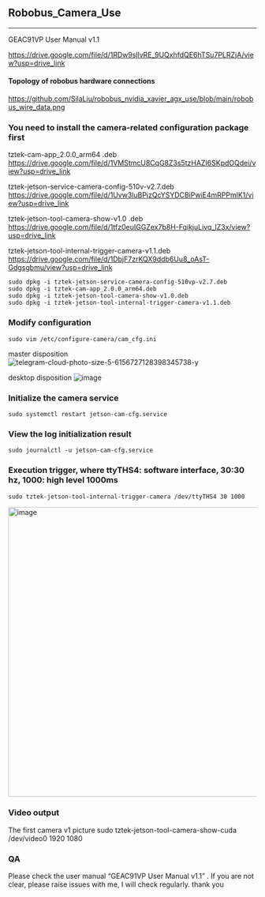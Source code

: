 ## Robobus_Camera_Use
---

  GEAC91VP User Manual v1.1
  
  https://drive.google.com/file/d/1RDw9sllvRE_9UQxhfdQE6hTSu7PLRZjA/view?usp=drive_link

#### Topology of robobus hardware connections
  https://github.com/SilaLiu/robobus_nvidia_xavier_agx_use/blob/main/robobus_wire_data.png
  
### You need to install the camera-related configuration package first
  tztek-cam-app_2.0.0_arm64 .deb                        
  https://drive.google.com/file/d/1VMStmcU8CqG8Z3s5tzHAZI6SKpdOQdei/view?usp=drive_link
  
  tztek-jetson-service-camera-config-510v-v2.7.deb      
  https://drive.google.com/file/d/1Uvw3luBPjzQcYSYDCBiPwiE4mRPPmlK1/view?usp=drive_link
  
  tztek-jetson-tool-camera-show-v1.0 .deb               
  https://drive.google.com/file/d/1tfz0euIGGZex7b8H-FqikjuLivq_lZ3x/view?usp=drive_link
  
  tztek-jetson-tool-internal-trigger-camera-v1.1.deb    
  https://drive.google.com/file/d/1DbjF7zrKQX9ddb6Uu8_oAsT-Gdgsgbmu/view?usp=drive_link

    sudo dpkg -i tztek-jetson-service-camera-config-510vp-v2.7.deb
    sudo dpkg -i tztek-cam-app_2.0.0_arm64.deb
    sudo dpkg -i tztek-jetson-tool-camera-show-v1.0.deb
    sudo dpkg -i tztek-jetson-tool-internal-trigger-camera-v1.1.deb
  
### Modify configuration
    sudo vim /etc/configure-camera/cam_cfg.ini

  master disposition
![telegram-cloud-photo-size-5-6156727128398345738-y](https://github.com/SilaLiu/robobus_nvidia_xavier_agx_use/assets/39790272/43276e27-9407-4fad-8244-203791048da2)

  desktop disposition
  ![image](https://github.com/SilaLiu/robobus_nvidia_xavier_agx_use/assets/39790272/c4b48a3e-48a4-4e5b-86a9-54bb0d729738)

  
### Initialize the camera service
    sudo systemctl restart jetson-cam-cfg.service
  
### View the log initialization result
    sudo journalctl -u jetson-cam-cfg.service

### Execution trigger, where ttyTHS4: software interface, 30:30 hz, 1000: high level 1000ms
    sudo tztek-jetson-tool-internal-trigger-camera /dev/ttyTHS4 30 1000

  <img width="587" alt="image" src="https://github.com/SilaLiu/robobus_nvidia_xavier_agx_use/assets/39790272/1d37b444-e151-4d92-9458-d5b5f8cc4216">

### Video output
  The first camera v1 picture
    sudo tztek-jetson-tool-camera-show-cuda /dev/video0 1920 1080



### QA 
  Please check the user manual “GEAC91VP User Manual v1.1” .
    If you are not clear, please raise issues with me, I will check regularly.
    thank you
